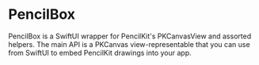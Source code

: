 # PencilBox

PencilBox is a SwiftUI wrapper for PencilKit's PKCanvasView and assorted helpers. The main API is a PKCanvas view-representable that you can use from SwiftUI to embed PencilKit drawings into your app.
